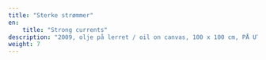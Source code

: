 ```yaml
---
title: "Sterke strømmer"
en:
    title: "Strong currents"
description: "2009, olje på lerret / oil on canvas, 100 x 100 cm, PÅ UTLÅN"
weight: 7
---
```

